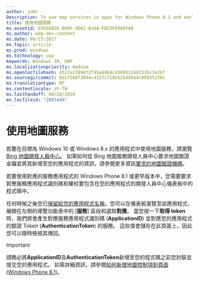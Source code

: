 ```yaml
---
author: jnHs
Description: To use map services in apps for Windows Phone 8.1 and earlier, you need a map service application ID and a token to include in your app's code. You can get this token in the Dev Center dashboard.
title: 使用地圖服務
ms.assetid: E5EE6B56-B86F-4D62-B16A-F023FE98EFAB
ms.author: wdg-dev-content
ms.date: 09/27/2017
ms.topic: article
ms.prod: windows
ms.technology: uwp
keywords: Windows 10, UWP
ms.localizationpriority: medium
ms.openlocfilehash: d322a22898f2f45a89b4cd30051149133bc3e2bf
ms.sourcegitcommit: 9a17266f208ec415fc718e5254d5b4c08835150c
ms.translationtype: MT
ms.contentlocale: zh-TW
ms.lasthandoff: 08/28/2018
ms.locfileid: "2881449"
---
```

# <a name="use-map-services"></a>使用地圖服務

若要在目標為 Windows 10 或 Windows 8.x 的應用程式中使用地圖服務，請瀏覽 [Bing 地圖開發人員中心](http://go.microsoft.com/fwlink/p/?LinkId=614880)。 如需如何從 Bing 地圖服務開發人員中心要求地圖驗證金鑰並將其新增至您的應用程式的資訊，請參閱更多資訊[要求的地圖驗證機碼](../maps-and-location/authentication-key.md)。 

若要使用對應的服務應用程式的 Windows Phone 8.1 或更早版本中，您需要要求對應服務應用程式識別碼和權杖要包含在您的應用程式的開發人員中心儀表板中的程式碼中。

任何時候之後您已[保留給您的應用程式名稱](create-your-app-by-reserving-a-name.md)，您可以在儀表板瀏覽至該應用程式、 展開在左側的導覽功能表中的 [**服務**] 區段和選取**對應**。 當您按一下**取得 token**時，我們將會產生對應服務應用程式識別碼 (**ApplicationID**) 並對應您的應用程式的驗證 Token (**AuthenticationToken**) 的服務。 這些值會儲存在此頁面上，因此您可以隨時檢視其傳回。

> [!IMPORTANT]
> 請務必將**ApplicationID**及**AuthenticationToken**新增至您的程式碼之前您封裝並提交您的應用程式。 如需詳細資訊，請參閱[如何新增地圖控制項到頁面 (Windows Phone 8.1)](http://go.microsoft.com/fwlink/p/?LinkId=614882)。

 

 




